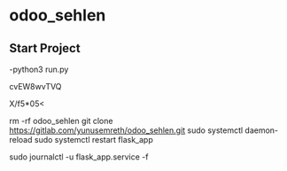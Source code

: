 # odoo_sehlen

## Start Project 

-python3 run.py

cvEW8wvTVQ

X/f5*05<

rm -rf odoo_sehlen
git clone https://gitlab.com/yunusemreth/odoo_sehlen.git
sudo systemctl daemon-reload
sudo systemctl restart flask_app

sudo journalctl -u flask_app.service -f
